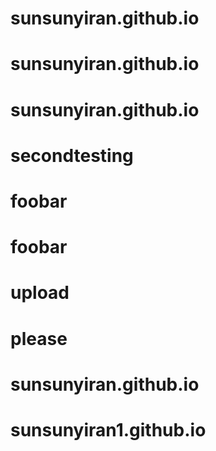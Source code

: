 # sunsunyiran.github.io
# sunsunyiran.github.io
# sunsunyiran.github.io
# secondtesting
# foobar
# foobar
# upload
# please
# sunsunyiran.github.io
# sunsunyiran1.github.io
